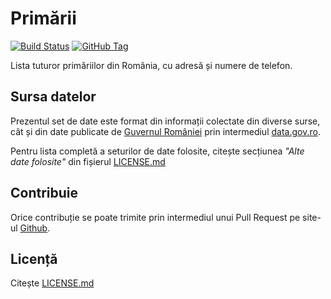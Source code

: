 # Primării

[![Build Status](https://img.shields.io/travis/vimishor/dataset-primarii.svg?style=flat-square)](https://travis-ci.org/vimishor/dataset-primarii)
[![GitHub Tag](https://img.shields.io/github/tag/vimishor/dataset-primarii.svg?maxAge=172800&style=flat-square)]()

Lista tuturor primăriilor din România, cu adresă și numere de telefon.

## Sursa datelor

Prezentul set de date este format din informații colectate din diverse surse, 
cât și din date publicate de [Guvernul României][1] prin intermediul 
[data.gov.ro][2].

Pentru lista completă a seturilor de date folosite, citește secțiunea 
_"Alte date folosite"_ din fișierul [LICENSE.md][3]

## Contribuie

Orice contribuție se poate trimite prin intermediul unui Pull Request pe 
site-ul [Github][4].

## Licență

Citește [LICENSE.md][3]

[1]: http://www.gov.ro/
[2]: http://data.gov.ro/
[3]: LICENSE.md
[4]: https://www.github.com/vimishor/dataset-primarii
